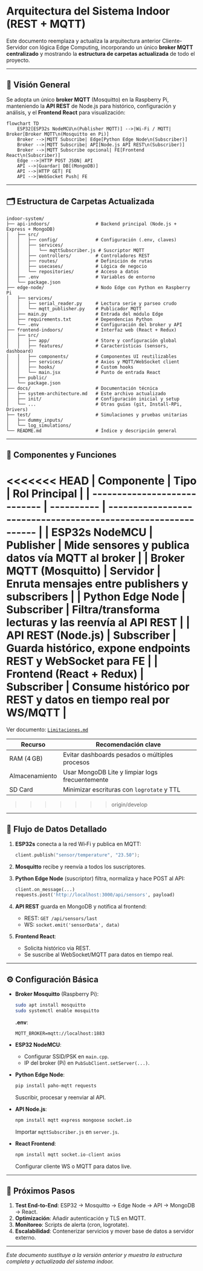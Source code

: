 # Arquitectura del Sistema Indoor (REST + MQTT)

Este documento reemplaza y actualiza la arquitectura anterior Cliente-Servidor con lógica Edge Computing, incorporando un único **broker MQTT centralizado** y mostrando la **estructura de carpetas actualizada** de todo el proyecto.

---

## 📌 Visión General

Se adopta un único **broker MQTT** (Mosquitto) en la Raspberry Pi, manteniendo la **API REST** de Node.js para histórico, configuración y análisis, y el **Frontend React** para visualización:

```mermaid
flowchart TD
    ESP32[ESP32s NodeMCU\n(Publisher MQTT)] -->|Wi-Fi / MQTT| Broker[Broker MQTT\n(Mosquitto en Pi)]
    Broker -->|MQTT Subscribe| Edge[Python Edge Node\n(Subscriber)]
    Broker -->|MQTT Subscribe| API[Node.js API REST\n(Subscriber)]
    Broker -->|MQTT Subscribe opcional| FE[Frontend React\n(Subscriber)]
    Edge -->|HTTP POST JSON| API
    API -->|Guardar| DB[(MongoDB)]
    API -->|HTTP GET| FE
    API -->|WebSocket Push| FE
```

---

## 🗂️ Estructura de Carpetas Actualizada

```plaintext
indoor-system/
├── api-indoors/                 # Backend principal (Node.js + Express + MongoDB)
│   ├── src/
│   │   ├── config/              # Configuración (.env, claves)
│   │   ├── services/
│   │   │   └── mqttSubscriber.js # Suscriptor MQTT
│   │   ├── controllers/         # Controladores REST
│   │   ├── routes/              # Definición de rutas
│   │   ├── usecases/            # Lógica de negocio
│   │   └── repositories/        # Acceso a datos
│   ├── .env                     # Variables de entorno
│   └── package.json
├── edge-node/                   # Nodo Edge con Python en Raspberry Pi
│   ├── services/
│   │   ├── serial_reader.py     # Lectura serie y parseo crudo
│   │   └── mqtt_publisher.py    # Publicador MQTT
│   ├── main.py                  # Entrada del módulo Edge
│   ├── requirements.txt         # Dependencias Python
│   └── .env                     # Configuración del broker y API
├── frontend-indoors/            # Interfaz web (React + Redux)
│   ├── src/
│   │   ├── app/                 # Store y configuración global
│   │   ├── features/            # Características (sensors, dashboard)
│   │   ├── components/          # Componentes UI reutilizables
│   │   ├── services/            # Axios y MQTT/WebSocket client
│   │   ├── hooks/               # Custom hooks
│   │   └── main.jsx             # Punto de entrada React
│   ├── public/
│   └── package.json
├── docs/                        # Documentación técnica
│   ├── system-architecture.md   # Este archivo actualizado
│   ├── init/                    # Configuración inicial y setup
│   └── ...                      # Otras guías (git, Install-RPi, Drivers)
├── test/                        # Simulaciones y pruebas unitarias
│   ├── dummy_inputs/
│   └── log_simulations/
└── README.md                    # Índice y descripción general
```

---

## 🔧 Componentes y Funciones

<<<<<<< HEAD
| Componente                   | Tipo       | Rol Principal                                                 |
| ---------------------------- | ---------- | ------------------------------------------------------------- |
| **ESP32s NodeMCU**           | Publisher  | Mide sensores y publica datos vía MQTT al broker              |
| **Broker MQTT (Mosquitto)**  | Servidor   | Enruta mensajes entre publishers y subscribers                |
| **Python Edge Node**         | Subscriber | Filtra/transforma lecturas y las reenvía al API REST          |
| **API REST (Node.js)**       | Subscriber | Guarda histórico, expone endpoints REST y WebSocket para FE   |
| **Frontend (React + Redux)** | Subscriber | Consume histórico por REST y datos en tiempo real por WS/MQTT |
=======
Ver documento: [`Limitaciones.md`](./docs/enviroment/Limitaciones.md)

| Recurso        | Recomendación clave                             |
| -------------- | ----------------------------------------------- |
| RAM (4 GB)     | Evitar dashboards pesados o múltiples procesos  |
| Almacenamiento | Usar MongoDB Lite y limpiar logs frecuentemente |
| SD Card        | Minimizar escrituras con `logrotate` y TTL      |
>>>>>>> origin/develop

---

## 🔁 Flujo de Datos Detallado

1. **ESP32s** conecta a la red Wi‑Fi y publica en MQTT:

   ```cpp
   client.publish("sensor/temperature", "23.50");
   ```
2. **Mosquitto** recibe y reenvía a todos los suscriptores.
3. **Python Edge Node** (suscriptor) filtra, normaliza y hace POST al API:

   ```python
   client.on_message(...)
   requests.post('http://localhost:3000/api/sensors', payload)
   ```
4. **API REST** guarda en MongoDB y notifica al frontend:

   * REST: `GET /api/sensors/last`
   * WS: `socket.emit('sensorData', data)`
5. **Frontend React**:

   * Solicita histórico via REST.
   * Se suscribe al WebSocket/MQTT para datos en tiempo real.

---

## ⚙️ Configuración Básica

* **Broker Mosquitto** (Raspberry Pi):

  ```bash
  sudo apt install mosquitto
  sudo systemctl enable mosquitto
  ```

  **.env**:

  ```env
  MQTT_BROKER=mqtt://localhost:1883
  ```

* **ESP32 NodeMCU**:

  * Configurar SSID/PSK en `main.cpp`.
  * IP del broker (Pi) en `PubSubClient.setServer(...)`.

* **Python Edge Node**:

  ```bash
  pip install paho-mqtt requests
  ```

  Suscribir, procesar y reenviar al API.

* **API Node.js**:

  ```bash
  npm install mqtt express mongoose socket.io
  ```

  Importar `mqttSubscriber.js` en `server.js`.

* **React Frontend**:

  ```bash
  npm install mqtt socket.io-client axios
  ```

  Configurar cliente WS o MQTT para datos live.

---

## 📌 Próximos Pasos

1. **Test End-to-End**: ESP32 → Mosquitto → Edge Node → API → MongoDB → React.
2. **Optimización**: Añadir autenticación y TLS en MQTT.
3. **Monitoreo**: Scripts de alerta (cron, logrotate).
4. **Escalabilidad**: Contenerizar servicios y mover base de datos a servidor externo.

---

*Este documento sustituye a la versión anterior y muestra la estructura completa y actualizada del sistema indoor.*
